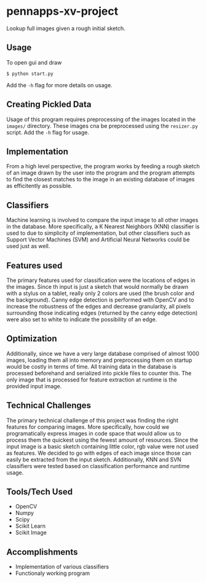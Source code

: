 # pennapps-xv-project
Lookup full images given a rough initial sketch.

## Usage
To open gui and draw
```
$ python start.py
```
Add the `-h` flag for more details on usage.


## Creating Pickled Data
Usage of this program requires preprocessing of the images located in the `images/` directory.
These images cna be preprocessed using the `resizer.py` script. Add the `-h` flag for usage.


## Implementation
From a high level perspective, the program works by feeding a rough sketch of an image drawn by the user 
into the program and the program attempts to find the closest matches to the image in an existing database 
of images as efficitently as possible. 

## Classifiers
Machine learning is involved to compare the input image to all other images 
in the database. More specifically, a K Nearest Neighbors (KNN) classifier is used to due to simplicity of 
implementation, but other classifiers such as Support Vector Machines (SVM) and Artificial Neural Networks
could be used just as well. 

## Features used
The primary features used for classification were the locations of edges in the 
images. Since th input is just a sketch that would normally be drawn with a stylus on a tablet, really
only 2 colors are used (the brush color and the background). Canny edge detection is performed with OpenCV
and to increase the robustness of the edges and decrease granularity, all pixels surrounding those indicating 
edges (returned by the canny edge detection) were also set to white to indicate the possibility of an edge.

## Optimization
Additionally, since we have a very large database comprised of almost 1000 images, loading them all into memory 
and preprocessing them on startup would be costly in terms of time. All training data in the database is 
processed beforehand and serialized into pickle files to counter this. The only image that is processed for feature 
extraction at runtime is the provided input image.


## Technical Challenges
The primary technical challenge of this project was finding the right features for comparing images. More 
specifically, how could we programatically express images in code space that would allow us to process them 
the quickest using the fewest amount of resources. Since the input image is a basic sketch containing little
color, rgb value were not used as features. We decided to go with edges of each image since those can easily 
be extracted from the input sketch. Additionally, KNN and SVN classifiers were tested based on classification 
performance and runtime usage.


## Tools/Tech Used
- OpenCV
- Numpy
- Scipy
- Scikit Learn 
- Scikit Image


## Accomplishments
- Implementation of various classifiers 
- Functionaly working program

